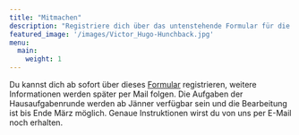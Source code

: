 ```yaml
---
title: "Mitmachen"
description: "Registriere dich über das untenstehende Formular für die erste Runde (Hausaufgabenrunde)"
featured_image: '/images/Victor_Hugo-Hunchback.jpg'
menu:
  main:
    weight: 1
---
```


Du kannst dich ab sofort über dieses [Formular](https://docs.google.com/forms/d/e/1FAIpQLScDMiZDkT5CRFm0Ve6v6EuCvUpXDUsQLmKYvoIyAMnWZ3aWag/viewform) registrieren, weitere Informationen werden später per Mail folgen. Die Aufgaben der Hausaufgabenrunde werden ab Jänner verfügbar sein und die Bearbeitung ist bis Ende März möglich. Genaue Instruktionen wirst du von uns per E-Mail noch erhalten. 
